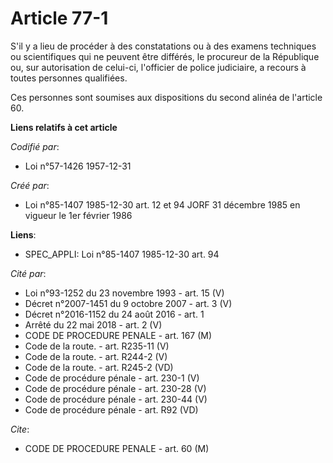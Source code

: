 # Article 77-1

S'il y a lieu de procéder à des constatations ou à des examens techniques ou scientifiques qui ne peuvent être différés, le
procureur de la République ou, sur autorisation de celui-ci, l'officier de police judiciaire, a recours à toutes personnes
qualifiées.

Ces personnes sont soumises aux dispositions du second alinéa de l'article 60.

**Liens relatifs à cet article**

_Codifié par_:

  - Loi n°57-1426 1957-12-31

_Créé par_:

  - Loi n°85-1407 1985-12-30 art. 12 et 94 JORF 31 décembre 1985 en vigueur le 1er février 1986

**Liens**:

  - SPEC_APPLI: Loi n°85-1407 1985-12-30 art. 94

_Cité par_:

  - Loi n°93-1252 du 23 novembre 1993 - art. 15 (V)
  - Décret n°2007-1451 du 9 octobre 2007 - art. 3 (V)
  - Décret n°2016-1152 du 24 août 2016 - art. 1
  - Arrêté du 22 mai 2018 - art. 2 (V)
  - CODE DE PROCEDURE PENALE - art. 167 (M)
  - Code de la route. - art. R235-11 (V)
  - Code de la route. - art. R244-2 (V)
  - Code de la route. - art. R245-2 (VD)
  - Code de procédure pénale - art. 230-1 (V)
  - Code de procédure pénale - art. 230-28 (V)
  - Code de procédure pénale - art. 230-44 (V)
  - Code de procédure pénale - art. R92 (VD)

_Cite_:

  - CODE DE PROCEDURE PENALE - art. 60 (M)
